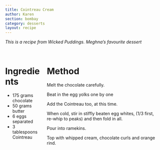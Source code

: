 ```yaml
---
title: Cointreau Cream
author: Karen
section: bombay
category: desserts
layout: recipe
---
```

_This is a recipe from Wicked Puddings. Meghna’s favourite dessert_

<br>
<div class='columns'> <div class='column is-one-third p-3' markdown='1'>

# Ingredients

* 175 grams chocolate
* 50 grams butter
* 6 eggs separated
* 3 tablespoons Cointreau


</div> <div class='column is-two-thirds p-3' markdown='1'>

# Method

Melt the chocolate carefully.

Beat in the egg yolks one by one

Add the Cointreau too, at this time.

When cold, stir in stiffly beaten egg whites, (1/3 first, re-whip to peaks) and then fold in all.

Pour into ramekins.

Top with whipped cream, chocolate curls and orange rind.
 
 









</div> </div>
